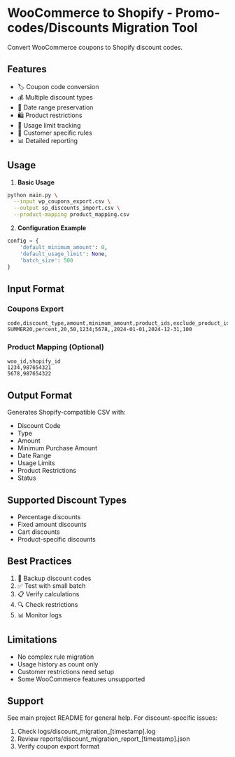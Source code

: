 # WooCommerce to Shopify - Promo-codes/Discounts Migration Tool

Convert WooCommerce coupons to Shopify discount codes.

## Features

- 🏷️ Coupon code conversion
- 💰 Multiple discount types
- 📅 Date range preservation
- 🛍️ Product restrictions
- 🔢 Usage limit tracking
- 👤 Customer specific rules
- 📊 Detailed reporting

## Usage

1. **Basic Usage**

```bash
python main.py \
  --input wp_coupons_export.csv \
  --output sp_discounts_import.csv \
  --product-mapping product_mapping.csv
```

2. **Configuration Example**

```python
config = {
    'default_minimum_amount': 0,
    'default_usage_limit': None,
    'batch_size': 500
}
```

## Input Format

### Coupons Export

```csv
code,discount_type,amount,minimum_amount,product_ids,exclude_product_ids,date_created,date_expires,usage_limit
SUMMER20,percent,20,50,1234;5678,,2024-01-01,2024-12-31,100
```

### Product Mapping (Optional)

```csv
woo_id,shopify_id
1234,987654321
5678,987654322
```

## Output Format

Generates Shopify-compatible CSV with:

- Discount Code
- Type
- Amount
- Minimum Purchase Amount
- Date Range
- Usage Limits
- Product Restrictions
- Status

## Supported Discount Types

- Percentage discounts
- Fixed amount discounts
- Cart discounts
- Product-specific discounts

## Best Practices

1. 💾 Backup discount codes
2. ✅ Test with small batch
3. 📋 Verify calculations
4. 🔍 Check restrictions
5. 📊 Monitor logs

## Limitations

- No complex rule migration
- Usage history as count only
- Customer restrictions need setup
- Some WooCommerce features unsupported

## Support

See main project README for general help. For discount-specific issues:

1. Check logs/discount_migration_[timestamp].log
2. Review reports/discount_migration_report_[timestamp].json
3. Verify coupon export format

